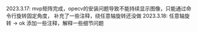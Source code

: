 2023.3.17:
    mvp矩阵完成，opecv的安装问题导致不能持续显示图像，只能通过命令行旋转固定角度，
    补充了一些注释，绕任意轴旋转还没做
2023.3.18:
    任意轴旋转 -> ok
    添加一些注释，解释一些细节问题